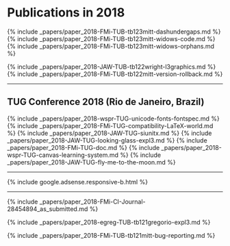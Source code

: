 

# Publications in 2018


{% include _papers/paper_2018-FMi-TUB-tb123mitt-dashundergaps.md  %}
{% include _papers/paper_2018-FMi-TUB-tb123mitt-widows-code.md  %}
{% include _papers/paper_2018-FMi-TUB-tb123mitt-widows-orphans.md  %}

{% include _papers/paper_2018-JAW-TUB-tb122wright-l3graphics.md  %}
{% include _papers/paper_2018-FMi-TUB-tb122mitt-version-rollback.md %}


<hr class="conference-start">

## TUG Conference 2018 (Rio de Janeiro, Brazil)

{% include _papers/paper_2018-wspr-TUG-unicode-fonts-fontspec.md %}
{% include _papers/paper_2018-FMi-TUG-compatibility-LaTeX-world.md %}
{% include _papers/paper_2018-JAW-TUG-siunitx.md %}
{% include _papers/paper_2018-JAW-TUG-looking-glass-expl3.md %}
{% include _papers/paper_2018-FMi-TUG-doc.md %}
{% include _papers/paper_2018-wspr-TUG-canvas-learning-system.md %}
{% include _papers/paper_2018-JAW-TUG-fly-me-to-the-moon.md %}

<hr class="conference-end">


<div class="row">{% include google.adsense.responsive-b.html %}</div><hr> 



{% include _papers/paper_2018-FMi-CI-Journal-28454894_as_submitted.md %}

{% include _papers/paper_2018-egreg-TUB-tb121gregorio-expl3.md %}

{% include _papers/paper_2018-FMi-TUB-tb121mitt-bug-reporting.md %}




